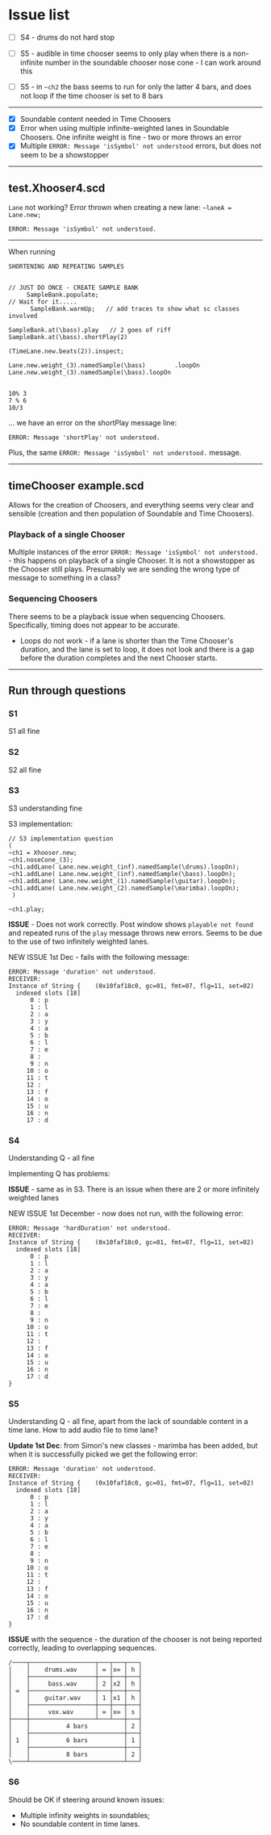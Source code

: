 # Issue list

- [ ] S4 - drums do not hard stop
- [ ] S5 - audible in time chooser seems to only play when there is a non-infinite number in the soundable chooser nose cone - I can work around this
- [ ] S5 - in `~ch2` the bass seems to run for only the latter 4 bars, and does not loop if the time chooser is set to 8 bars


---------

- [x] Soundable content needed in Time Choosers
- [x] Error when using multiple infinite-weighted lanes in Soundable Choosers. One infinite weight is fine - two or more throws an error
- [x] Multiple `ERROR: Message 'isSymbol' not understood` errors, but does not seem to be a showstopper

-------------

## test.Xhooser4.scd

`Lane` not working? Error thrown when creating a new lane: `~laneA = Lane.new;`

`ERROR: Message 'isSymbol' not understood.`

-------

When running 

```
SHORTENING AND REPEATING SAMPLES


// JUST DO ONCE - CREATE SAMPLE BANK
     SampleBank.populate;
// Wait for it.....
      SampleBank.warmUp;   // add traces to show what sc classes involved

SampleBank.at(\bass).play   // 2 goes of riff
SampleBank.at(\bass).shortPlay(2)

(TimeLane.new.beats(2)).inspect;

Lane.new.weight_(3).namedSample(\bass)        .loopOn
Lane.new.weight_(3).namedSample(\bass).loopOn


10% 3
7 % 6
10/3
```

... we have an error on the shortPlay message line:

`ERROR: Message 'shortPlay' not understood.`

Plus, the same `ERROR: Message 'isSymbol' not understood.` message.

--------

## timeChooser example.scd

Allows for the creation of Choosers, and everything seems very clear and sensible (creation and then population of Soundable and Time Choosers).

### Playback of a single Chooser
Multiple instances of the error `ERROR: Message 'isSymbol' not understood.` - this happens on playback of a single Chooser. It is not a showstopper as the Chooser still plays. Presumably we are sending the wrong type of message to something in a class?


### Sequencing Choosers
There seems to be a playback issue when sequencing Choosers. Specifically, timing does not appear to be accurate.

- Loops do not work - if a lane is shorter than the Time Chooser's duration, and the lane is set to loop, it does not look and there is a gap before the duration completes and the next Chooser starts.

--------

## Run through questions
### S1
S1 all fine

### S2
S2 all fine

### S3
S3 understanding fine

S3 implementation:

```
// S3 implementation question
(
~ch1 = Xhooser.new;
~ch1.noseCone_(3);
~ch1.addLane( Lane.new.weight_(inf).namedSample(\drums).loopOn);
~ch1.addLane( Lane.new.weight_(inf).namedSample(\bass).loopOn);
~ch1.addLane( Lane.new.weight_(1).namedSample(\guitar).loopOn);
~ch1.addLane( Lane.new.weight_(2).namedSample(\marimba).loopOn);
 )

~ch1.play;
```

**ISSUE** - Does not work correctly. Post window shows `playable not found` and repeated runs of the `play` message throws new errors. Seems to be due to the use of two infinitely weighted lanes.

NEW ISSUE 1st Dec - fails with the following message:

```
ERROR: Message 'duration' not understood.
RECEIVER:
Instance of String {    (0x10faf18c0, gc=01, fmt=07, flg=11, set=02)
  indexed slots [18]
      0 : p
      1 : l
      2 : a
      3 : y
      4 : a
      5 : b
      6 : l
      7 : e
      8 :  
      9 : n
     10 : o
     11 : t
     12 :  
     13 : f
     14 : o
     15 : u
     16 : n
     17 : d
```


### S4
Understanding Q - all fine

Implementing Q has problems:

**ISSUE** - same as in S3. There is an issue when there are 2 or more infinitely weighted lanes

NEW ISSUE 1st December - now does not run, with the following error:

```
ERROR: Message 'hardDuration' not understood.
RECEIVER:
Instance of String {    (0x10faf18c0, gc=01, fmt=07, flg=11, set=02)
  indexed slots [18]
      0 : p
      1 : l
      2 : a
      3 : y
      4 : a
      5 : b
      6 : l
      7 : e
      8 :  
      9 : n
     10 : o
     11 : t
     12 :  
     13 : f
     14 : o
     15 : u
     16 : n
     17 : d
}
```



### S5
Understanding Q - all fine, apart from the lack of soundable content in a time lane. How to add audio file to time lane?

**Update 1st Dec**: from Simon's new classes - marimba has been added, but when it is successfully picked we get the following error:

```
ERROR: Message 'duration' not understood.
RECEIVER:
Instance of String {    (0x10faf18c0, gc=01, fmt=07, flg=11, set=02)
  indexed slots [18]
      0 : p
      1 : l
      2 : a
      3 : y
      4 : a
      5 : b
      6 : l
      7 : e
      8 :  
      9 : n
     10 : o
     11 : t
     12 :  
     13 : f
     14 : o
     15 : u
     16 : n
     17 : d
}
```

**ISSUE** with the sequence - the duration of the chooser is not being reported correctly, leading to overlapping sequences.

```
/────┬──────────────────┬───┬───┬───┐
│    │    drums.wav     │ ∞ │x∞ │ h │
│    ├──────────────────┼───┼───┼───┤
│    │     bass.wav     │ 2 │x2 │ h │
│ ∞  ├──────────────────┼───┼───┼───┤
│    │    guitar.wav    │ 1 │x1 │ h │
│    ├──────────────────┼───┼───┼───┤
│    │     vox.wav      │ ∞ │x∞ │ s │
├────┼──────────────────┴───┴───┼───┤
│    │          4 bars          │ 2 │
│    ├──────────────────────────┼───┤
│ 1  │          6 bars          │ 1 │
│    ├──────────────────────────┼───┤
│    │          8 bars          │ 2 │
\────┴──────────────────────────┴───┘
```


### S6

Should be OK if steering around known issues:

- Multiple infinity weights in soundables;
- No soundable content in time lanes.